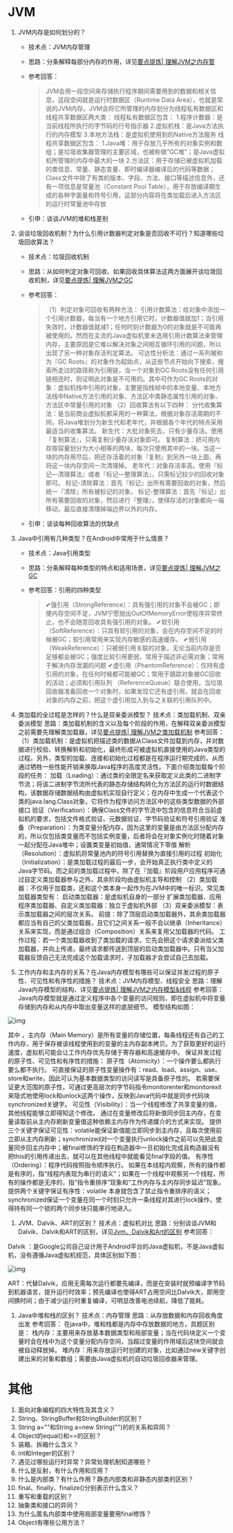 # JVM
1. JVM内存是如何划分的？

   - 技术点：JVM内存管理

   - 思路：分条解释每部分内存的作用，详见[要点提炼| 理解JVM之内存管](https://www.jianshu.com/p/cd93567ed868)

   - 参考回答：

     > JVM会用一段空间来存储执行程序期间需要用到的数据和相关信息，这段空间就是运行时数据区（Runtime Data Area），也就是常说的JVM内存。JVM会将它所管理的内存划分为线程私有数据区和线程共享数据区两大类： 
     > 线程私有数据区包含： 
     > 1.程序计数器：是当前线程所执行的字节码的行号指示器 
     > 2.虚拟机栈：是Java方法执行的内存模型 
     > 3.本地方法栈：是虚拟机使用到的Native方法服务 
     > 线程共享数据区包含： 
     > 1.Java堆：用于存放几乎所有的对象实例和数组；是垃圾收集器管理的主要区域，也被称做“GC堆”；是Java虚拟机所管理的内存中最大的一块 
     > 2.方法区：用于存储已被虚拟机加载的类信息、常量、静态变量、即时编译器编译后的代码等数据；Class文件中除了有类的版本、字段、方法、接口等描述信息外，还有一项信息是常量池（Constant Pool Table），用于存放编译期生成的各种字面量和符号引用，这部分内容将在类加载后进入方法区的运行时常量池中存放

   - 引申：谈谈JVM的堆和栈差别

2. 谈谈垃圾回收机制？为什么引用计数器判定对象是否回收不可行？知道哪些垃圾回收算法？

   - 技术点：垃圾回收机制

   - 思路：从如何判定对象可回收、如果回收具体算法这两方面展开谈垃圾回收机制，详见[要点提炼| 理解JVM之GC](https://www.jianshu.com/p/a62697f00b85)

   - 参考回答：

     > （1）判定对象可回收有两种方法： 
     > 引用计数算法：给对象中添加一个引用计数器，每当有一个地方引用它时，计数器值就加1；当引用失效时，计数器值就减1；任何时刻计数器为0的对象就是不可能再被使用的。然而在主流的Java虚拟机里未选用引用计数算法来管理内存，主要原因是它难以解决对象之间相互循环引用的问题，所以出现了另一种对象存活判定算法。 
     > 可达性分析法：通过一系列被称为『GC Roots』的对象作为起始点，从这些节点开始向下搜索，搜索所走过的路径称为引用链，当一个对象到GC Roots没有任何引用链相连时，则证明此对象是不可用的。其中可作为GC Roots的对象：虚拟机栈中引用的对象，主要是指栈帧中的本地变量、本地方法栈中Native方法引用的对象、方法区中类静态属性引用的对象、方法区中常量引用的对象 
     > （2）回收算法有以下四种： 
     > 分代收集算法：是当前商业虚拟机都采用的一种算法，根据对象存活周期的不同，将Java堆划分为新生代和老年代，并根据各个年代的特点采用最适当的收集算法。 
     > 新生代：大批对象死去，只有少量存活。使用『复制算法』，只需复制少量存活对象即可。 
     > 复制算法：把可用内存按容量划分为大小相等的两块，每次只使用其中的一块。当这一块的内存用尽后，把还存活着的对象『复制』到另外一块上面，再将这一块内存空间一次清理掉。 
     > 老年代：对象存活率高。使用『标记—清理算法』或者『标记—整理算法』，只需标记较少的回收对象即可。 
     > 标记-清除算法：首先『标记』出所有需要回收的对象，然后统一『清除』所有被标记的对象。 
     > 标记-整理算法：首先『标记』出所有需要回收的对象，然后进行『整理』，使得存活的对象都向一端移动，最后直接清理掉端边界以外的内存。

   - 引申：谈谈每种回收算法的优缺点

3. Java中引用有几种类型？在Android中常用于什么情景？

   - 技术点：Java引用类型

   - 思路：分条解释每种类型的特点和适用场景，详见[要点提炼| 理解JVM之GC](https://www.jianshu.com/p/a62697f00b85)

   - 参考回答：引用的四种类型

     > ✔强引用（StrongReference）：具有强引用的对象不会被GC；即便内存空间不足，JVM宁愿抛出OutOfMemoryError使程序异常终止，也不会随意回收具有强引用的对象。 
     > ✔软引用（SoftReference）：只具有软引用的对象，会在内存空间不足的时候被GC；软引用常用来实现内存敏感的高速缓存。 
     > ✔弱引用（WeakReference）：只被弱引用关联的对象，无论当前内存是否足够都会被GC；强度比软引用更弱，常用于描述非必需对象；常用于解决内存泄漏的问题 
     > ✔虚引用（PhantomReference）：仅持有虚引用的对象，在任何时候都可能被GC；常用于跟踪对象被GC回收的活动；必须和引用队列 （ReferenceQueue）联合使用，当垃圾回收器准备回收一个对象时，如果发现它还有虚引用，就会在回收对象的内存之前，把这个虚引用加入到与之关联的引用队列中。

4. 类加载的全过程是怎样的？什么是双亲委派模型？ 
   技术点：类加载机制、双亲委派模型 
   思路：类加载机制的含义以及每个阶段的作用，在解释双亲委派模型之前需要先理解类加载器，详见[要点提炼| 理解JVM之类加载机制](https://www.jianshu.com/p/9ea809edebb6) 
   参考回答： 
   （1）类加载机制：是虚拟机把描述类的数据从Class文件加载到内存，并对数据进行校验、转换解析和初始化，最终形成可被虚拟机直接使用的Java类型的过程。另外，类型的加载、连接和初始化过程都是在程序运行期完成的，从而通过牺牲一些性能开销来换取Java程序的高度灵活性。下面介绍类加载每个阶段的任务： 
   加载（Loading）：通过类的全限定名来获取定义此类的二进制字节流；将该二进制字节流所代表的静态存储结构转化为方法区的运行时数据结构，该数据存储数据结构由虚拟机实现自行定义；在内存中生成一个代表这个类的java.lang.Class对象，它将作为程序访问方法区中的这些类型数据的外部接口 
   验证（Verification）：确保Class文件的字节流中包含的信息符合当前虚拟机的要求，包括文件格式验证、元数据验证、字节码验证和符号引用验证 
   准备（Preparation）：为类变量分配内存，因为这里的变量是由方法区分配内存的，所以仅包括类变量而不包括实例变量，后者将会在对象实例化时随着对象一起分配在Java堆中；设置类变量初始值，通常情况下零值 
   解析（Resolution）：虚拟机将常量池内的符号引用替换为直接引用的过程 
   初始化（Initialization）：是类加载过程的最后一步，会开始真正执行类中定义的Java字节码。而之前的类加载过程中，除了在『加载』阶段用户应用程序可通过自定义类加载器参与之外，其余阶段均由虚拟机主导和控制 
   （2）类加载器：不仅用于加载类，还和这个类本身一起作为在JVM中的唯一标识。常见类加载器类型有： 
   启动类加载器：是虚拟机自身的一部分 
   扩展类加载器、应用程序类加载器、自定义类加载器：独立于虚拟机外部 
   （3）双亲委派模型：表示类加载器之间的层次关系。 
   前提：除了顶层启动类加载器外，其余类加载器都应当有自己的父类加载器，且它们之间关系一般不会以继承（Inheritance）关系来实现，而是通过组合（Composition）关系来复用父加载器的代码。 
   工作过程：若一个类加载器收到了类加载的请求，它先会把这个请求委派给父类加载器，并向上传递，最终请求都传送到顶层的启动类加载器中。只有当父加载器反馈自己无法完成这个加载请求时，子加载器才会尝试自己去加载。

5. 工作内存和主内存的关系？在Java内存模型有哪些可以保证并发过程的原子性、可见性和有序性的措施？ 
   技术点：JVM内存模型、线程安全 
   思路：理解Java内存模型的结构、详见[要点提炼| 理解JVM之内存模型&线程](https://www.jianshu.com/p/90a036212cb4) 
   参考回答：Java内存模型就是通过定义程序中各个变量的访问规则，即在虚拟机中将变量存储到内存和从内存中取出变量这样的底层细节。 
   模型结构如图：

![img](imgs/0.47476163514387926.png)

其中 ，主内存（Main Memory）是所有变量的存储位置，每条线程还有自己的工作内存，用于保存被该线程使用到的变量的主内存副本拷贝。为了获取更好的运行速度，虚拟机可能会让工作内存优先存储于寄存器和高速缓存中。 
保证并发过程的原子性、可见性和有序性的措施： 
原子性（Atomicity）：一个操作要么都执行要么都不执行。 
可直接保证的原子性变量操作有：read、load、assign、use、store和write，因此可认为基本数据类型的访问读写是具备原子性的。 
若需要保证更大范围的原子性，可通过更高层次的字节码指令monitorenter和monitorexit来隐式地使用lock和unlock这两个操作，反映到Java代码中就是同步代码块synchronized关键字。 
可见性（Visibility）：当一个线程修改了共享变量的值，其他线程能够立即得知这个修改。 
通过在变量修改后将新值同步回主内存，在变量读取前从主内存刷新变量值这种依赖主内存作为传递媒介的方式来实现。 
提供三个关键字保证可见性：volatile能保证新值能立即同步到主内存，且每次使用前立即从主内存刷新；synchronized对一个变量执行unlock操作之前可以先把此变量同步回主内存中；被final修饰的字段在构造器中一旦初始化完成且构造器没有把this的引用传递出去，就可以在其他线程中就能看见final字段的值。 
有序性（Ordering）：程序代码按照指令顺序执行。 
如果在本线程内观察，所有的操作都是有序的，指“线程内表现为串行的语义”；如果在一个线程中观察另一个线程，所有的操作都是无序的，指“指令重排序”现象和“工作内存与主内存同步延迟”现象。 
提供两个关键字保证有序性：volatile 本身就包含了禁止指令重排序的语义；synchronized保证一个变量在同一个时刻只允许一条线程对其进行lock操作，使得持有同一个锁的两个同步块只能串行地进入。

1. JVM、Dalvik、ART的区别？ 
   技术点：虚拟机对比 
   思路：分别谈谈JVM和Dalvik、Dalvik和ART的区别，详见[Jvm、Dalvik和Art的区别](https://www.jianshu.com/p/59d98244fb52) 
   参考回答：

Dalvik ：是Google公司自己设计用于Android平台的Java虚拟机，不是Java虚拟机，没有遵循Java虚拟机规范，具体区别如下图：

![img](imgs/0.40180054529837284.png)

ART：代替Dalvik，应用无需每次运行都要先编译，而是在安装时就预编译字节码到机器语言，提升运行时效率；预先编译也使得ART占用空间比Dalvik大，即用空间换时间；由于减少运行时重复编译，可明显改善电池续航，降低了能耗。

1. Java中堆和栈的区别？ 
   技术点：内存管理 
   思路：从存放数据和内存回收角度出发 
   参考回答： 在java中，堆和栈都是内存中存放数据的地方，具题区别是： 
   栈内存：主要用来存放基本数据类型和局部变量；当在代码块定义一个变量时会在栈中为这个变量分配内存空间，当超过变量的作用域后这块空间就会被自动释放掉。 
   堆内存：用来存放运行时创建的对象，比如通过new关键字创建出来的对象和数组；需要由Java虚拟机的自动垃圾回收器来管理。

# 其他

1. 面向对象编程的四大特性及其含义？ 
1. String、StringBuffer和StringBuilder的区别？ 
1. String a=""和String a=new String("")的的关系和异同？ 
1. Object的equal()和==的区别？ 
1. 装箱、拆箱什么含义？ 
1. int和Integer的区别？ 
1. 遇见过哪些运行时异常？异常处理机制知道哪些？ 
1. 什么是反射，有什么作用和应用？ 
1. 什么是内部类？有什么作用？静态内部类和非静态内部类的区别？ 
1. final、finally、finalize()分别表示什么含义？ 
1. 重写和重载的区别？ 
1. 抽象类和接口的异同？ 
1. 为什么匿名内部类中使用局部变量要用final修饰？ 
1. Object有哪些公用方法？ 